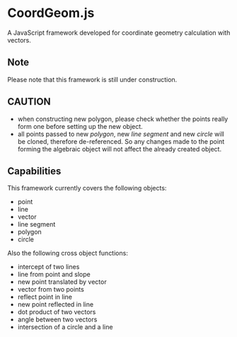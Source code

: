 # CoordGeom.js
A JavaScript framework developed for coordinate geometry calculation with vectors.

## Note
Please note that this framework is still under construction.

## CAUTION
- when constructing new polygon, please check whether the points really form one before setting up the new object.
- all points passed to new *polygon*, new *line segment* and new *circle* will be cloned, therefore de-referenced.  So any changes made to the point forming the algebraic object will not affect the already created object.

## Capabilities
This framework currently covers the following objects:
- point
- line
- vector
- line segment
- polygon
- circle

Also the following cross object functions:
- intercept of two lines
- line from point and slope
- new point translated by vector
- vector from two points
- reflect point in line
- new point reflected in line
- dot product of two vectors
- angle between two vectors
- intersection of a circle and a line
